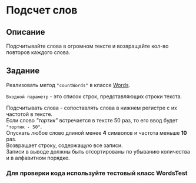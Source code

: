 # Подсчет слов

## Описание
Подсчитывайте слова в огромном тексте и возвращайте кол-во повторов каждого слова.

## Задание
Реализовать метод `"countWords"` в классе [Words](Words.java).

`Входной параметр` - это список строк, представляющих строки текста.

Подсчитывать слова - сопоставлять слова в нижнем регистре с их частотой в тексте.\
Если слово *"тортик"* встречается в тексте 50 раз, то его ввод будет `"тортик - 50"`.\
Опускать любое слово длиной менее **4** символов и частота меньше **10** раз.\
Возвращает строку, содержащую все записи.\
Записи в выводе должны быть отсортированы по убыванию количества и в алфавитном порядке.

### Для проверки кода используйте тестовый класс WordsTest
